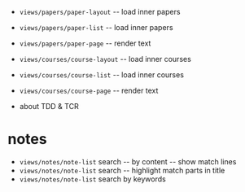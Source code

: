 - `views/papers/paper-layout` -- load inner papers
- `views/papers/paper-list` -- load inner papers
- `views/papers/paper-page` -- render text

- `views/courses/course-layout` -- load inner courses
- `views/courses/course-list` -- load inner courses
- `views/courses/course-page` -- render text

- about TDD & TCR

# notes

- `views/notes/note-list` search -- by content -- show match lines
- `views/notes/note-list` search -- highlight match parts in title
- `views/notes/note-list` search by keywords
